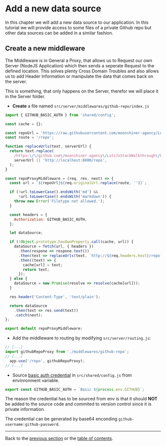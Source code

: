 # Add a new data source

In this chapter we will add a new data source to our application. In this
tutorial we will provide access to some files of a private Github repo but
other data sources can be added in a similar fashion.

## Create a new middleware

The Middleware is in General a Proxy, that allows us to Request our own Server (NodeJS Application) which then sends a seperate Request to the defined location. This solves plenty Cross Domain Troubles and also allows us to add Header Information or manipulate the data that comes back on the server.

This is something, that only happens on the Server, therefor we will place it in the Server folder.

* **Create** a file named `src/server/middlewares/github-repo/index.js`


```js
import { GITHUB_BASIC_AUTH } from 'shared/config';

const cache = {};

const repoUrl = 'https://raw.githubusercontent.com/moonshiner-agency/LutzJsStackWalkthrough/master';
const route = '/repo';

function replaceUrls(text, serverUrl) {
  return text.replace(
    /https:\/\/github.com\/moonshiner-agency\/LutzJsStackWalkthrough\/blob\/master/g,
    serverUrl || 'http://localhost:8000/repo',
  );
}

const repoProxyMiddleware = (req, res, next) => {
  const url = `${repoUrl}${req.originalUrl.replace(route, '')}`;

  if (!url.toLowerCase().endsWith('md') &&
      !url.toLowerCase().endsWith('markdown')) {
    throw new Error('Filetype not allowed.');
  }

  const headers = {
    Authorization: GITHUB_BASIC_AUTH,
  };

  let dataSource;

  if (!Object.prototype.hasOwnProperty.call(cache, url)) {
    dataSource = fetch(url, { headers })
      .then(respone => respone.text())
      .then(text => replaceUrls(text, `http://${req.headers.host}/repo`))
      .then((text) => {
        cache[url] = text;
        return text;
      });
  } else {
    dataSource = new Promise(resolve => resolve(cache[url]));
  }

  res.header('Content-Type', 'text/plain');

  return dataSource
    .then(text => res.send(text))
    .catch(next);
};

export default repoProxyMiddleware;
```

* Add the middleware to routing by modifying `src/server/routing.js`:

```js
// [...]
import githubRepoProxy from './middlewares/github-repo';
// [...]
  app.use('/repo', githubRepoProxy);
// [...]
```

* Source [basic auth credential](https://en.wikipedia.org/wiki/Basic_access_authentication#Client_side) in `src/shared/config.js` from envinronment variable.

```js
export const GITHUB_BASIC_AUTH = `Basic ${process.env.GITHUB}`;
```

The reason the credential has to be sourced from env is that it should **NOT**
be added to the source code and commited to version control since it is private
information.

The credential can be generated by base64 enconding
`github-username:github-password`.

---

Back to the [previous section](https://github.com/moonshiner-agency/LutzJsStackWalkthrough/blob/master/09-managing-content/Readme.md) or the [table of contents](https://github.com/moonshiner-agency/LutzJsStackWalkthrough/blob/master/Readme.md).
